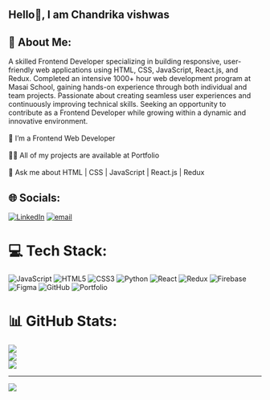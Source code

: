 ## Hello👋, I am Chandrika vishwas
## 💫 About Me:
A skilled Frontend Developer specializing in building responsive, user-friendly web applications using HTML, CSS, JavaScript, React.js, and Redux. Completed an intensive 1000+ hour web development program at Masai School, gaining hands-on experience through both individual and team projects. Passionate about creating seamless user experiences and continuously improving technical skills. Seeking an opportunity to contribute as a Frontend Developer while growing within a dynamic and innovative environment.<br><br>🌱 I’m a Frontend Web Developer <br><br>👨‍💻 All of my projects are available at Portfolio<br><br>💬 Ask me about HTML | CSS | JavaScript | React.js | Redux


## 🌐 Socials:
[![LinkedIn](https://img.shields.io/badge/LinkedIn-%230077B5.svg?logo=linkedin&logoColor=white)](https://linkedin.com/in/https://www.linkedin.com/in/chandrika-vishwas-aa56b9244/) [![email](https://img.shields.io/badge/Email-D14836?logo=gmail&logoColor=white)](mailto:chandrikavishwas@gmail.com) 

# 💻 Tech Stack:
![JavaScript](https://img.shields.io/badge/javascript-%23323330.svg?style=for-the-badge&logo=javascript&logoColor=%23F7DF1E) ![HTML5](https://img.shields.io/badge/html5-%23E34F26.svg?style=for-the-badge&logo=html5&logoColor=white) ![CSS3](https://img.shields.io/badge/css3-%231572B6.svg?style=for-the-badge&logo=css3&logoColor=white) ![Python](https://img.shields.io/badge/python-3670A0?style=for-the-badge&logo=python&logoColor=ffdd54) ![React](https://img.shields.io/badge/react-%2320232a.svg?style=for-the-badge&logo=react&logoColor=%2361DAFB) ![Redux](https://img.shields.io/badge/redux-%23593d88.svg?style=for-the-badge&logo=redux&logoColor=white) ![Firebase](https://img.shields.io/badge/firebase-a08021?style=for-the-badge&logo=firebase&logoColor=ffcd34) ![Figma](https://img.shields.io/badge/figma-%23F24E1E.svg?style=for-the-badge&logo=figma&logoColor=white) ![GitHub](https://img.shields.io/badge/github-%23121011.svg?style=for-the-badge&logo=github&logoColor=white) ![Portfolio](https://img.shields.io/badge/Portfolio-%23000000.svg?style=for-the-badge&logo=firefox&logoColor=#FF7139)
# 📊 GitHub Stats:
![](https://github-readme-stats.vercel.app/api?username=Chandrikavishwas&theme=dark&hide_border=false&include_all_commits=false&count_private=false)<br/>
![](https://nirzak-streak-stats.vercel.app/?user=Chandrikavishwas&theme=dark&hide_border=false)<br/>
![](https://github-readme-stats.vercel.app/api/top-langs/?username=Chandrikavishwas&theme=dark&hide_border=false&include_all_commits=false&count_private=false&layout=compact)

---
[![](https://visitcount.itsvg.in/api?id=Chandrikavishwas&icon=0&color=0)](https://visitcount.itsvg.in)

<!-- Proudly created with GPRM ( https://gprm.itsvg.in ) -->
